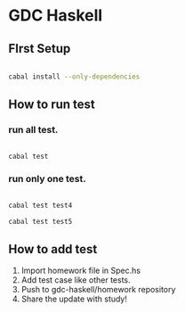 
GDC Haskell
============


FIrst Setup
---------

```sh

cabal install --only-dependencies

```

How to run test
-------------

### run all test.

```sh

cabal test

```

### run only one test.

```sh

cabal test test4

cabal test test5

```

How to add test
------------

1. Import homework file in Spec.hs
2. Add test case like other tests.
3. Push to gdc-haskell/homework repository
4. Share the update with study!
